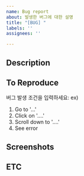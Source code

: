 ```yaml
---
name: Bug report
about: 발생한 버그에 대한 설명
title: "[BUG] "
labels: ''
assignees: ''

---
```


## Description

## To Reproduce
버그 발생 조건을 입력하세요:
ex)
1. Go to '...'
2. Click on '....' 
3. Scroll down to '....' 
4. See error 

## Screenshots

## ETC
